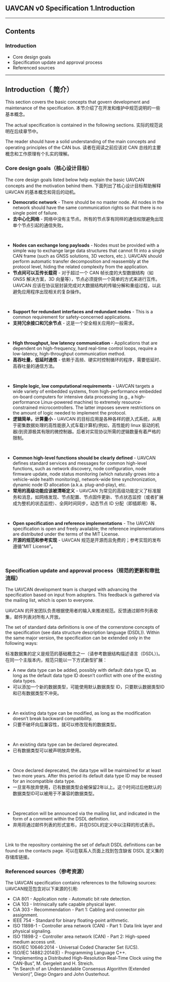 ## UAVCAN v0 Specification 1.Introduction

------------
## Contents
### Introduction
 - Core design goals
 - Specification update and approval process
 - Referenced sources
------------------------

## Introduction（ 简介）
This section covers the basic concepts that govern development and maintenance of the specification.
本节介绍了在开发和维护中规范说明的一些基本概念。

The actual specification is contained in the following sections.
实际的规范说明在后续章节中。

The reader should have a solid understanding of the main concepts and operating principles of the CAN bus.
读者在阅读之前应该对 CAN 总线的主要概念和工作原理有个扎实的理解。



### Core design goals（核心设计目标）
The core design goals listed below help explain the basic UAVCAN concepts and the motivation behind them.
下面列出了核心设计目标帮助解释 UAVCAN 的基本概念和背后的动机。

 - __Democratic network__ - There should be no master node. All nodes in the network should have the same communication rights so that there is no single point of failure.
 - __去中心化网络__ - 网络中没有主节点。所有的节点享有同样的通信权限避免出现单个节点引起的通信失败。
 <br>
 
 - __Nodes can exchange long payloads__ - Nodes must be provided with a simple way to exchange large data structures that cannot fit into a single CAN frame (such as GNSS solutions, 3D vectors, etc.). UAVCAN should perform automatic transfer decomposition and reassembly at the protocol level, hiding the related complexity from the application.
 - __节点间可以互传长载荷__ -  对于超过一个 CAN 帧长度的大型数据结构（如 GNSS 解决方案，3D 向量等），节点必须提供一个简单的方式来进行互传。UAVCAN 应该在协议层封装完成对大数据结构的传输分解和重组过程，以此避免应用程序出现相关的复杂操作。
<br>

 - __Support for redundant interfaces and redundant nodes__ - This is a common requirement for safety-concerned applications.
 - __支持冗余接口和冗余节点__ - 这是一个安全相关应用的一般需求。
<br>

 - __High throughput, low latency communication__ - Applications that are dependent on high-frequency, hard real-time control loops, require a low-latency, high-throughput communication method.
 - __高吞吐量，低延时通信__ - 依赖于高频、硬实时控制循环的程序，需要低延时、高吞吐量的通信方法。
 <br>
 
 - __Simple logic, low computational requirements__ - UAVCAN targets a wide variety of embedded systems, from high-performance embedded on-board computers for intensive data processing (e.g., a high-performance Linux-powered machine) to extremely resource-constrained microcontrollers. The latter imposes severe restrictions on the amount of logic needed to implement the protocol.
 - __逻辑简单，计算量小__ - UAVCAN 的目标应用是各种各样的嵌入式系统，从用于密集数据处理的高性能嵌入式车载计算机(例如，高性能的 linux 驱动的机器)到资源极其有限的微控制器。后者对实现协议所需的逻辑数量有着严格的限制。
 <br>

 - __Common high-level functions should be clearly defined__ - UAVCAN defines standard services and messages for common high-level functions, such as network discovery, node configuration, node firmware update, node status monitoring (which naturally grows into a vehicle-wide health monitoring), network-wide time synchronization, dynamic node ID allocation (a.k.a. plug-and-play), etc.
 - __常用的高级功能应该被清晰定义__ - UAVCAN 为常见的高级功能定义了标准服务和消息，如网络发现、节点配置、节点固件更新、节点状态监控（或者扩展成为整机的状态监控）、全网时间同步，动态节点 ID 分配（即插即用）等。
<br>

 - __Open specification and reference implementations__ - The UAVCAN specification is open and freely available; the reference implementations are distributed under the terms of the MIT License.
 - __开源的规范和参考实现__ - UAVCAN 规范是开源而且免费的；参考实现的发布遵循“MIT License”。
<br>

### Specification update and approval process（规范的更新和审批流程）
The UAVCAN development team is charged with advancing the specification based on input from adopters. This feedback is gathered via the mailing list, which is open to everyone.

UAVCAN 的开发团队负责根据使用者的输入来推进规范。反馈通过邮件列表收集，邮件列表对所有人开放。

The set of standard data definitions is one of the cornerstone concepts of the specification (see data structure description language (DSDL)). Within the same major version, the specification can be extended only in the following ways:

标准数据集的定义是规范的基础概念之一（请参考数据结构描述语言（DSDL）)。在同一个主版本内，规范只能以一下方式新型扩展：

 - A new data type can be added, possibly with default data type ID, as long as the default data type ID doesn’t conflict with one of the existing data types.
  - 可以添加一个新的数据类型，可能使用默认数据类型 ID，只要默认数据类型ID和已有数据类型不冲突。
<br/>

 - An existing data type can be modified, as long as the modification doesn’t break backward compatibility.
 - 只要不破坏向后兼容性，就可以修改现有的数据类型。
<br/>

 - An existing data type can be declared deprecated.
 - 已有数据类型可以被声明放弃使用。
 <br/>
 
  - Once declared deprecated, the data type will be maintained for at least two more years. After this period its default data type ID may be reused for an incompatible data type.
  - 一旦宣布放弃使用，已有数据类型会被保留2年以上。这个时间过后他默认的数据类型ID可以被用于不兼容的数据类型。
 <br/>
 
  - Deprecation will be announced via the mailing list, and indicated in the form of a comment within the DSDL definition.
  - 弃用将通过邮件列表的形式宣布，并在DSDL的定义中以注释的形式表示。
  <br/>
 
Link to the repository containing the set of default DSDL definitions can be found on the contacts page.
可以在联系人页面上找到包含缺省 DSDL 定义集的存储库链接。


### Referenced sources（参考资源）
The UAVCAN specification contains references to the following sources:
UAVCAN规范包含对以下来源的引用:

 - CiA 801 - Application note - Automatic bit rate detection.
 - CiA 103 - Intrinsically safe capable physical layer.
 - CiA 303 - Recommendation - Part 1: Cabling and connector pin assignment.
 - IEEE 754 - Standard for binary floating-point arithmetic.
 - ISO 11898-1 - Controller area network (CAN) - Part 1: Data link layer and physical signaling.
 - ISO 11898-2 - Controller area network (CAN) - Part 2: High-speed medium access unit.
 - ISO/IEC 10646:2014 - Universal Coded Character Set (UCS).
 - ISO/IEC 14882:2014(E) - Programming Language C++.
 - “Implementing a Distributed High-Resolution Real-Time Clock using the CAN-Bus”, M. Gergeleit and H. Streich.
 - “In Search of an Understandable Consensus Algorithm (Extended Version)”, Diego Ongaro and John Ousterhout.
